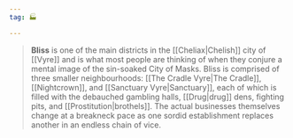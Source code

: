 ```yaml
---
tag: 🏭

---
```

> **Bliss** is one of the main districts in the [[Cheliax|Chelish]] city of [[Vyre]] and is what most people are thinking of when they conjure a mental image of the sin-soaked City of Masks. Bliss is comprised of three smaller neighbourhoods: [[The Cradle Vyre|The Cradle]], [[Nightcrown]], and [[Sanctuary Vyre|Sanctuary]], each of which is filled with the debauched gambling halls, [[Drug|drug]] dens, fighting pits, and [[Prostitution|brothels]]. The actual businesses themselves change at a breakneck pace as one sordid establishment replaces another in an endless chain of vice.








